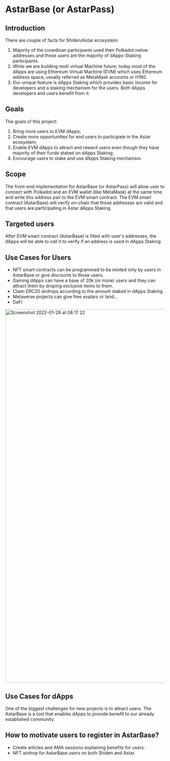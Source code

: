 # AstarBase (or AstarPass)

## Introduction
There are couple of facts for Shiden/Astar ecosystem:
1. Majority of the crowdloan participants used their Polkadot native addresses and these users are the majority of dApps-Staking participants. 
2. While we are building multi virtual Machine future, today most of the dApps are using Ethereum Virtual Machine (EVM) which uses Ethereum address space, usually referred as MetaMask accounts or H160.
4. Our unique feature is dApps Staking which provides basic income for developers and a staking mechanism for the users. Both dApps developers and users benefit from it.

## Goals
The goals of this project:
1. Bring more users to EVM dApps;
2. Create more opportunities for end users to participate in the Astar ecosystem;
3. Enable EVM dApps to attract and reward users even though they have majority of their funds staked on dApps Staking;
4. Encourage users to stake and use dApps Staking mechanism.

## Scope
The front-end implementation for AstarBase (or AstarPass) will allow user to connect with Polkadot and an EVM wallet (like MetaMask) at the same time and write this address pair to the EVM smart contract.
The EVM smart contract (AstarBase) will verify on-chain that those addresses are valid and that users are participating in Astar dApps Staking.

## Targeted users
After EVM smart contract (AstarBase) is filled with user's addresses, the dApps will be able to call it to verify if an address is used in dApps Staking.

## Use Cases for Users
- NFT smart contracts can be programmed to be minted only by users in AstarBase or give discounts to those users.
- Gaming dApps can have a base of 20k (or more) users and they can attract them by droping exclusive items to them.
- Claim ERC20 airdrops according to the amount staked in dApps Staking.
- Metaverse projects can give free avatars or land...
- DeFi
<img width="1178" alt="Screenshot 2022-01-28 at 08 17 22" src="https://user-images.githubusercontent.com/34627453/155833798-dd2ef250-f598-4e73-b00c-cd90b813b8e6.png">

## Use Cases for dApps
One of the biggest challenges for new projects is to attract users. The AstarBase is a tool that enables dApps to provide benefit to our already established community.

## How to motivate users to register in AstarBase?
* Create articles and AMA sessions explaining benefits for users.
* NFT airdrop for AstarBase users on both Shiden and Astar.



